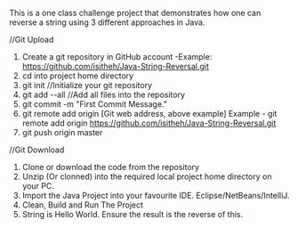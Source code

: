 This is a one class challenge project that demonstrates how one can reverse a string using 3 different approaches in Java.

//Git Upload
1. Create a git repository in GitHub account -Example: https://github.com/isitheh/Java-String-Reversal.git
2. cd into project home directory
3. git init 			//Initialize your git repository
4. git add --all 		//Add all files into the repository
5. git commit -m "First Commit Message."
6. git remote add origin [Git web address, above example]
   Example - git remote add origin https://github.com/isitheh/Java-String-Reversal.git
7. git push origin master

//Git Download
1. Clone or download the code from the repository
2. Unzip (Or clonned) into the required local project home directory on your PC.
3. Import the Java Project into your favourite IDE. Eclipse/NetBeans/IntelliJ.
4. Clean, Build and Run The Project
5. String is Hello World. Ensure the result is the reverse of this.